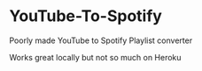 # YouTube-To-Spotify

Poorly made YouTube to Spotify Playlist converter

Works great locally but not so much on Heroku

